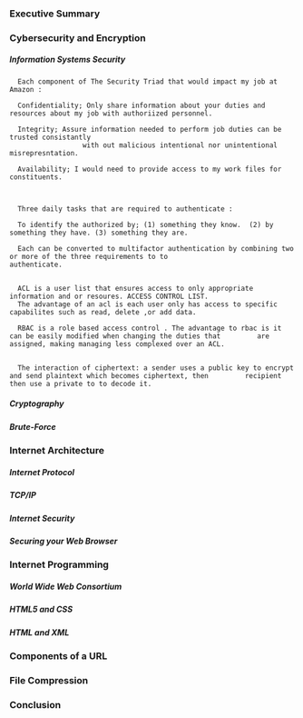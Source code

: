 ### Executive Summary 



### Cybersecurity and Encryption

##### Information Systems Security

      Each component of The Security Triad that would impact my job at Amazon :
      
      Confidentiality; Only share information about your duties and resources about my job with authoriized personnel.
      
      Integrity; Assure information needed to perform job duties can be trusted consistantly 
                      with out malicious intentional nor unintentional misrepresntation.
                      
      Availability; I would need to provide access to my work files for constituents.
      
      
        
      Three daily tasks that are required to authenticate :
      
      To identify the authorized by; (1) something they know.  (2) by something they have. (3) something they are.
      
      Each can be converted to multifactor authentication by combining two or more of the three requirements to to                   authenticate.
      
      
      ACL is a user list that ensures access to only appropriate information and or resoures. ACCESS CONTROL LIST.
      The advantage of an acl is each user only has access to specific capabilites such as read, delete ,or add data.
      
      RBAC is a role based access control . The advantage to rbac is it can be easily modified when changing the duties that         are assigned, making managing less complexed over an ACL.
      
      
      The interaction of ciphertext: a sender uses a public key to encrypt and send plaintext which becomes ciphertext, then         recipient then use a private to to decode it.
      
      
      
                                            
      
      
        
       
        
        
        

##### Cryptography 



##### Brute-Force




### Internet Architecture



##### Internet Protocol



##### TCP/IP



##### Internet Security





##### Securing your Web Browser



### Internet Programming



##### World Wide Web Consortium



##### HTML5 and CSS



##### HTML and XML



### Components of a URL



### File Compression



### Conclusion

